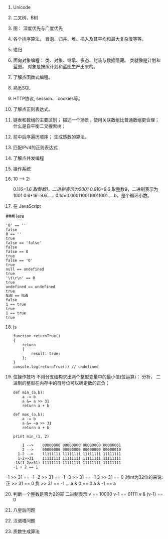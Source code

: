 1. Unicode
2. 二叉树、B树
3. 图： 深度优先与广度优先
4. 各个排序算法， 冒泡、归并、堆、插入及其平均和最大复杂度等等。
5. 递归
6. 面向对象编程： 类、对象、继承、多态、封装与数据隐藏。
类就像是计划和蓝图， 对象是按照计划和蓝图生产出来的。
7. 了解点函数式编程。
8. 熟悉SQL
9. HTTP协议, session、 cookies等。
10. 了解点正则表达式。
11. 链表和数组的主要区别； 描述一个场景，使用关联数组比普通数组更合理； 什么是自平衡二叉搜索树； 
12. 前中后序遍历顺序； 生成质数的算法。
13. 匹配IPv4的正则表达式
14. 了解点并发编程
15. 操作系统
16. 10 --> 2: 
    
    0.1*16=1.6 取整数1，二进制表示为0001
    0.6*16=9.6 取整数9，二进制表示为1001
    0.6*16=9.6......
    0.1d=0.0001100110011001.....b，是个循环小数。
17. 在 JavaScript

###Here
    
    '0' == ''
    false
    0 == ''
    true
    false == 'false'
    false
    false == 0
    true
    false == '0'
    true
    null == undefined
    true
    '\t\r\n' == 0
    true
    undefined == undefined
    true
    NaN == NaN
    false
    1 == true
    true
    1 == true
    true

18. js

        function returnTrue()
        {
            return
            {
                result: true;
            };
        }
        console.log(returnTrue()) // undefined
        
19. 位操作技巧
不用分支结构求出两个整型变量中的最小值(位运算)：
分析， 二进制的整型在内存中的符号位可以确定数的正负；
        
        
        def min_(a,b):                                                                                  
            a -= b                                                                                      
            a &= a >> 31                                                                                
            return a + b
                                                                                            
        def max_(a,b):                                                                                  
            a -= b                                                                                      
            a &= ~a >> 31                                                                                
            return a + b
                                                                                                  
        print min_(1, 2)
        
            1 -->    00000000 00000000 00000000 00000001
            2 -->    00000000 00000000 00000000 00000010
          1-2 -->    11111111 11111111 11111111 11111111
          1-2>>31    11111111 11111111 11111111 11111111
        -1&(1-2>>31) 11111111 11111111 11111111 11111111  
        -1 + 2 == 1 
        
-1 >> 31 == -1
-2 >> 31 == -1
-3 >> 31 == -1
3 >> 31 == 0
对int为32位的来说:
正 >> 31 == 0
负 >> 31 == -1
...
a & 0 == 0
a & -1 == a

20. 判断一个整数是否为2的幂
二进制表示
v ==   10000
v-1 == 01111
v & (v-1) == 0

21. 八皇后问题
22. 汉诺塔问题
23. 质数生成算法
    
    
    
    
